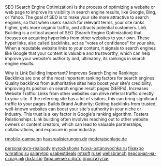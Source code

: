 SEO (Search Engine Optimization) is the process of optimizing a website or web page to improve its visibility in search engine results, like Google, Bing, or Yahoo. The goal of SEO is to make your site more attractive to search engines, so that when users search for relevant terms, your site ranks higher, gets more organic traffic, and attracts potential customers.
Link Building is a critical aspect of SEO (Search Engine Optimization) that focuses on acquiring hyperlinks from other websites to your own. These hyperlinks, also called backlinks, act as "votes of confidence" for your site. When a reputable website links to your content, it signals to search engines like Google that your content is valuable and trustworthy, which can help improve your website's authority and, ultimately, its rankings in search engine results.

Why is Link Building Important?
Improves Search Engine Rankings: Backlinks are one of the most important ranking factors for search engines. Quality backlinks from authoritative sites help boost your site's credibility, improving its position on search engine result pages (SERPs).
Increases Website Traffic: Links from other websites can drive referral traffic directly to your site. If the referring site has a lot of visitors, this can bring significant traffic to your pages.
Builds Brand Authority: Getting backlinks from trusted, well-known websites can boost your site's authority in your niche or industry. This trust is a key factor in Google's ranking algorithm.
Fosters Relationships: Link building often involves reaching out to other website owners or content creators, which can lead to valuable partnerships, collaborations, and exposure in your industry.

<a href="https://rmobile-campaign.com/">rmobile-campaign</a>
<a href="http://hausrealisierungen.de">hausrealisierungen.de</a>
<a href="http://moderatschlage.de">moderatschlage.de</a>

<a href="https://personalgym-realbody.com/">personalgym-realbody</a>
<a href="https://myrockshows.com/">myrockshows</a>
<a href="https://tvoya-ostanovochka.ru/">tvoya-ostanovochka.ru</a>
<a href="https://flixexpo.com">flixexpo</a>
<a href="https://winrating.ru">winrating.ru</a>
<a href="https://salarytop.com/">salarytop</a>
<a href=""></a>
<a href="https://usa-bestdeals.com ">usabestdeals</a>
<a href="https://rstsoft.net ">rstsoft</a>
<a href="https://rusel.org/ ">rusel</a>
<a href="https://wellsbranchremodeleraustin.com">wellsbranch</a>
<a href=""></a>
<a href="https://персонал-на-склад.рф/">персонал-на-склад.рф</a>
<a href="https://rbxfail.io/">rbxfail.io</a>
<a href="https://nezabudky.ru/">Украшение с фото</a>
<a href="http://vseprostitutki.com">проститутки</a>
<a href=""></a>
<a href=""></a>
<a href=""></a>
<a href=""></a>

